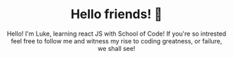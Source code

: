 <h1 align="center"> Hello friends! 👋 </h1>
<div align="center">
  Hello! I'm Luke, learning react JS with School of Code! 
  If you're so intrested feel free to follow me and witness my rise to coding greatness, or failure, we shall see!
 
